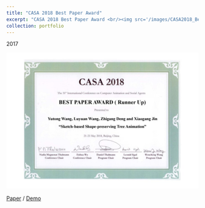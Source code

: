 ```yaml
---
title: "CASA 2018 Best Paper Award"
excerpt: "CASA 2018 Best Paper Award <br/><img src='/images/CASA2018_Best_Paper_Award.png'>"
collection: portfolio
---
```

2017

<img src='/images/CASA2018_Best_Paper_Award.png'>

[Paper](http://www.cad.zju.edu.cn/home/jin/casa2018/casa2018.htm) / [Demo](https://www.youtube.com/watch?v=jxgNFQG9Yxc)

